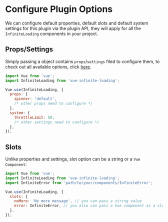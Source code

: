 # Configure Plugin Options

We can configure default properties, default slots and default system settings for this plugin via the plugin API, they will apply for all the `InfiniteLoading` components in your project.

## Props/Settings

Simply passing a object contains `props`/`settings` filed to configure them, to check out all available options, click [here](../api/#options).

``` js
import Vue from 'vue';
import InfiniteLoading from 'vue-infinite-loading';

Vue.use(InfiniteLoading, {
  props: {
    spinner: 'default',
    /* other props need to configure */
  },
  system: {
    throttleLimit: 50,
    /* other settings need to configure */
  },
});
```

## Slots

Unlike properties and settings, slot option can be a string or a `Vue Component`:

``` js
import Vue from 'vue';
import InfiniteLoading from 'vue-infinite-loading';
import InfiniteError from 'path/to/your/components/InfiniteError';

Vue.use(InfiniteLoading, {
  slots: {
    noMore: 'No more message', // you can pass a string value
    error: InfiniteError, // you also can pass a Vue component as a slot
  },
});
